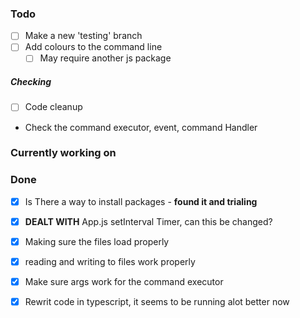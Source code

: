 ### Todo

- [ ] Make a new 'testing' branch
- [ ] Add colours to the command line
  - [ ] May require another js package

##### Checking

- [ ] Code cleanup

- Check the command executor, event, command Handler

### Currently working on

### Done

- [x] Is There a way to install packages - **found it and trialing**
- [x] **DEALT WITH** App.js setInterval Timer, can this be changed?
- [x] Making sure the files load properly
- [x] reading and writing to files work properly
- [x] Make sure args work for the command executor

- [x] Rewrit code in typescript, it seems to be running alot better now

